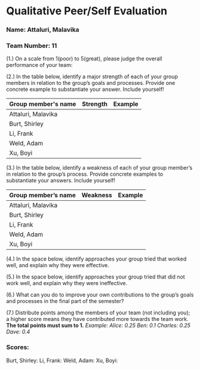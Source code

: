 # Qualitative Peer/Self Evaluation

### Name: Attaluri, Malavika
### Team Number: 11

(1.) On a scale from 1(poor) to 5(great), please judge the overall performance of your team:

(2.) In the table below, identify a major strength of each of your group members in relation to the group’s goals and processes. Provide one concrete example to substantiate your answer. Include yourself!

| Group member's name | Strength | Example |
| ------------------- | -------- | ------- |
|Attaluri, Malavika|||
|Burt, Shirley|||
|Li, Frank|||
|Weld, Adam|||
|Xu, Boyi|||

(3.) In the table below, identify a weakness of each of your group member’s in relation to the group’s process. Provide concrete examples to substantiate your answers. Include yourself!

| Group member’s name | Weakness | Example |
| ------------------- | -------- | ------- |
|Attaluri, Malavika|||
|Burt, Shirley|||
|Li, Frank|||
|Weld, Adam|||
|Xu, Boyi|||

(4.) In the space below, identify approaches your group tried that worked well, and explain why they were effective.

(5.) In the space below, identify approaches your group tried that did not work well, and explain why they were ineffective.

(6.) What can you do to improve your own contributions to the group’s goals and processes in the final part of the semester?

(7.) Distribute points among the members of your team (not including you); a higher score means they have contributed more towards the team work. **The total points must sum to 1.**
*Example:
Alice: 0.25
Ben: 0.1
Charles: 0.25
Dave: 0.4*

### Scores:
Burt, Shirley: 
Li, Frank: 
Weld, Adam: 
Xu, Boyi: 

